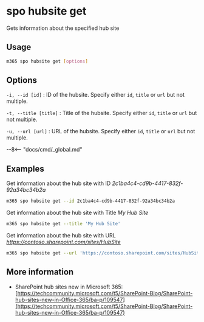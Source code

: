 # spo hubsite get

Gets information about the specified hub site

## Usage

```sh
m365 spo hubsite get [options]
```

## Options

`-i, --id [id]`
: ID of the hubsite. Specify either `id`, `title` or `url` but not multiple.

`-t, --title [title]`
: Title of the hubsite. Specify either `id`, `title` or `url` but not multiple.

`-u, --url [url]`
: URL of the hubsite. Specify either `id`, `title` or `url` but not multiple.

--8<-- "docs/cmd/_global.md"

## Examples

Get information about the hub site with ID _2c1ba4c4-cd9b-4417-832f-92a34bc34b2a_

```sh
m365 spo hubsite get --id 2c1ba4c4-cd9b-4417-832f-92a34bc34b2a
```

Get information about the hub site with Title _My Hub Site_

```sh
m365 spo hubsite get --title 'My Hub Site'
```

Get information about the hub site with URL _https://contoso.sharepoint.com/sites/HubSite_

```sh
m365 spo hubsite get --url 'https://contoso.sharepoint.com/sites/HubSite'
```

## More information

- SharePoint hub sites new in Microsoft 365: [https://techcommunity.microsoft.com/t5/SharePoint-Blog/SharePoint-hub-sites-new-in-Office-365/ba-p/109547](https://techcommunity.microsoft.com/t5/SharePoint-Blog/SharePoint-hub-sites-new-in-Office-365/ba-p/109547)
